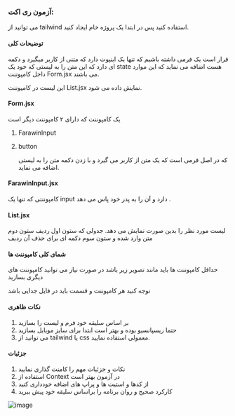 ### آزمون ری اکت:

می توانید از tailwind استفاده کنید
پس در ابتدا یک پروژه خام ایجاد کنید.

#### توضیحات کلی

قرار است یک فرمی داشته باشیم که تنها یک اینپوت دارد که متنی از کاربر میگیرد و دکمه ای دارد که این متن را به لیستی که خود یک state‌ هست اضافه می نماید که این موارد داخل کامپوننت Form.jsx می باشند.

این لیست در کامپوننت List.jsx نمایش داده می شود.

#### Form.jsx

یک کامپوننت که دارای ۲ کامپوننت دیگر است

1. FarawinInput
2. button

   که در اصل فرمی است که یک متن از کاربر می گیرد و با زدن دکمه متن را به لیستی اضافه می نماید.

#### FarawinInput.jsx

کامپوننتی که تنها یک input‌ دارد و آن را به پدر خود پاس می دهد .

#### List.jsx

لیست مورد نظر را بدین صورت نمایش می دهد.
جدولی که ستون اول ردیف ستون دوم متن وارد شده و ستون سوم دکمه ای برای حذف آن ردیف

#### شمای کلی کامپوننت ها

حداقل کامپوننت ها باید مانند تصویر زیر باشد
در صورت نیاز می توانید کامپوننت های دیگری بسازید

توجه کنید هر کامپوننت و قسمت باید در فایل جدایی باشد

#### نکات ظاهری

1. بر اساس سلیقه خود فرم و لیست را بسازید
1. حتما ریسپانسیو بوده و بهتر است ابتدا برای سایز موبایل بسازید
1. می توانید از tailwind یا css معمولی استفاده نمایید.

#### جزئیات

1. نکات و جزئیات مهم را کامنت گذاری نمایید
1. استفاده از Context‌ در آزمون بهتر است
1. از کدها و استیت ها و پراپ های اضافه خودداری کنید
1. کارکرد صحیح و روان برنامه را براساس سلیقه خود پیش ببرید


![image](https://github.com/alifarjad2/test-react-1/assets/136897055/af92ed7a-5122-4bfa-9a68-b40ab41e4556)
